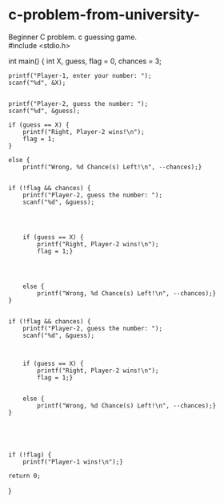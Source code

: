 # c-problem-from-university-
Beginner C problem.
c guessing game.
<br>
#include <stdio.h>

int main() {
    int X, guess, flag = 0, chances = 3;


    printf("Player-1, enter your number: ");
    scanf("%d", &X);


    printf("Player-2, guess the number: ");
    scanf("%d", &guess);

    if (guess == X) {
        printf("Right, Player-2 wins!\n");
        flag = 1;
    }

    else {
        printf("Wrong, %d Chance(s) Left!\n", --chances);}


    if (!flag && chances) {
        printf("Player-2, guess the number: ");
        scanf("%d", &guess);




        if (guess == X) {
            printf("Right, Player-2 wins!\n");
            flag = 1;}




        else {
            printf("Wrong, %d Chance(s) Left!\n", --chances);}
    }


    if (!flag && chances) {
        printf("Player-2, guess the number: ");
        scanf("%d", &guess);



        if (guess == X) {
            printf("Right, Player-2 wins!\n");
            flag = 1;}


        else {
            printf("Wrong, %d Chance(s) Left!\n", --chances);}
    }





    if (!flag) {
        printf("Player-1 wins!\n");}

    return 0;
}


